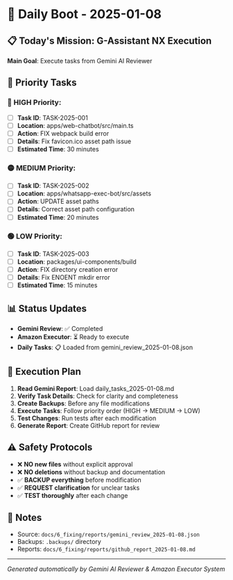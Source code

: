 # 🚀 Daily Boot - 2025-01-08

## 📋 Today's Mission: G-Assistant NX Execution

**Main Goal**: Execute tasks from Gemini AI Reviewer

## 🎯 Priority Tasks

### 🔴 HIGH Priority:
- [ ] **Task ID**: TASK-2025-001
- [ ] **Location**: apps/web-chatbot/src/main.ts
- [ ] **Action**: FIX webpack build error
- [ ] **Details**: Fix favicon.ico asset path issue
- [ ] **Estimated Time**: 30 minutes

### 🟡 MEDIUM Priority:
- [ ] **Task ID**: TASK-2025-002
- [ ] **Location**: apps/whatsapp-exec-bot/src/assets
- [ ] **Action**: UPDATE asset paths
- [ ] **Details**: Correct asset path configuration
- [ ] **Estimated Time**: 20 minutes

### 🟢 LOW Priority:
- [ ] **Task ID**: TASK-2025-003
- [ ] **Location**: packages/ui-components/build
- [ ] **Action**: FIX directory creation error
- [ ] **Details**: Fix ENOENT mkdir error
- [ ] **Estimated Time**: 15 minutes

## 📊 Status Updates

- **Gemini Review**: ✅ Completed
- **Amazon Executor**: ⏳ Ready to execute
- **Daily Tasks**: 📋 Loaded from gemini_review_2025-01-08.json

## 🔄 Execution Plan

1. **Read Gemini Report**: Load daily_tasks_2025-01-08.md
2. **Verify Task Details**: Check for clarity and completeness
3. **Create Backups**: Before any file modifications
4. **Execute Tasks**: Follow priority order (HIGH → MEDIUM → LOW)
5. **Test Changes**: Run tests after each modification
6. **Generate Report**: Create GitHub report for review

## ⚠️ Safety Protocols

- ❌ **NO new files** without explicit approval
- ❌ **NO deletions** without backup and documentation
- ✅ **BACKUP everything** before modification
- ✅ **REQUEST clarification** for unclear tasks
- ✅ **TEST thoroughly** after each change

## 📝 Notes

- Source: `docs/6_fixing/reports/gemini_review_2025-01-08.json`
- Backups: `.backups/` directory
- Reports: `docs/6_fixing/reports/github_report_2025-01-08.md`

---
*Generated automatically by Gemini AI Reviewer & Amazon Executor System*